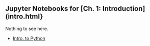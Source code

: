 ## Jupyter Notebooks for  [Ch. 1: Introduction](intro.html}

Nothing to see here.

* [Intro. to Python](https://github.com/probml/pyprobml/blob/master/notebooks/intro/intro.ipynb)
